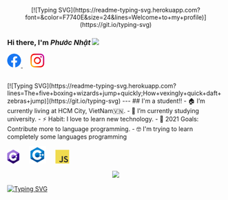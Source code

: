 <p align="center">
<!-- <img src="https://readme-typing-svg.herokuapp.com/?lines=Welcome to my profile;My name is Phước Nhật; I'm VietNamese; Follow me to know more&font=Fira%20Code&color=F7740E&size=24&center=true&width=380&height=50"> -->
[![Typing SVG](https://readme-typing-svg.herokuapp.com?font=&color=F7740E&size=24&lines=Welcome+to+my+profile)](https://git.io/typing-svg)
</p>

### Hi there, I'm *Phước Nhật* <img src="https://media.giphy.com/media/hvRJCLFzcasrR4ia7z/giphy.gif" width="25px">

<p align="left">
<a href="https://www.facebook.com/PhuocNhatdeptraithongminhsiengnanghihi/">
    <img height="32" alt="Facebook" src="img/icons/facebook.svg" />
</a>          
<!--  &nbsp;  -->
    &emsp;
<a href="https://www.instagram.com/doanphuocnhat020/">
    <img height="32" alt="Instagram" src="img/icons/instagram.png" />
</a>
</p>
<br>
[![Typing SVG](https://readme-typing-svg.herokuapp.com?lines=The+five+boxing+wizards+jump+quickly;How+vexingly+quick+daft+zebras+jump)](https://git.io/typing-svg)
---
## I'm a student!!
- 🏠   I’m currently living at HCM City, VietNam🇻🇳.
- 🌱   I’m currently studying university.
- ⚡    Habit: I love to learn new technology.
- 🥅   2021 Goals: Contribute more to language programming.
- 🤓   I'm trying to learn completely some languages programming

<p>
<img src="icons/csharp.png">
&emsp;
<img src="icons/c++40.png">
&emsp;
<img src="icons/javascript.png">
&emsp;

</p>


<p align="center">
  <img width="300" src="https://media.giphy.com/media/jIgXf4hgbHCeKiXpvt/giphy.gif">
</p>

<!--
<p align="center">
<a href= "https://dev.to/ari_hacks"><img src="https://img.icons8.com/windows/32/000000/dev.png"/></a>
<a href= "https://twitter.com/ari_hacks"><img src="https://img.icons8.com/material-outlined/32/000000/twitter.png"/></a>
<a href= "https://ko-fi.com/ari_hacks"><img src="https://img.icons8.com/pastel-glyph/32/000000/like--v1.png"/></a>
</p> -->

[![Typing SVG](https://readme-typing-svg.herokuapp.com?font=&color=F7740E&size=24&lines=Doan+Phuoc+Nhat)](https://git.io/typing-svg)
